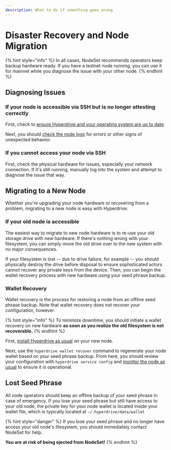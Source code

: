 ```yaml
---
description: What to do if something goes wrong
---
```


# Disaster Recovery and Node Migration

{% hint style="info" %}
In all cases, NodeSet recommends operators keep backup hardware ready. If you have a testnet node running, you can use it for mainnet while you diagnose the issue with your other node.
{% endhint %}

## Diagnosing Issues

### If your node is accessible via SSH but is no longer attesting correctly

First, check to [ensure Hyperdrive and your operating system are up to date](updating.md).

Next, you should [check the node logs](monitoring-your-node.md) for errors or other signs of unexpected behavior.

### If you cannot access your node via SSH

First, check the physical hardware for issues, especially your network connection. If it's still running, manually log into the system and attempt to diagnose the issue that way.&#x20;

## Migrating to a New Node

Whether you're upgrading your node hardware or recovering from a problem, migrating to a new node is easy with Hyperdrive.

### If your old node is accessible

The easiest way to migrate to new node hardware is to re-use your old storage drive with new hardware. If there's nothing wrong with your filesystem, you can simply move the old drive over to the new system with no major consequences.

If your filesystem is lost -- due to drive failure, for example -- you should physically destroy the drive before disposal to ensure sophisticated actors cannot recover any private keys from the device. Then, you can begin the wallet recovery process with new hardware using your seed phrase backup.

### Wallet Recovery

Wallet recovery is the process for restoring a node from an offline seed phrase backup. Note that wallet recovery does not recover your configuration, however.

{% hint style="info" %}
To minimize downtime, you should initiate a wallet recovery on new hardware **as soon as you realize the old filesystem is not recoverable.**
{% endhint %}

First, [install Hyperdrive as usual](installation.md) on your new node.&#x20;

Next, use the `hyperdrive wallet recover` command to regenerate your node wallet based on your seed phrase backup. From here, you should review your configuration with `hyperdrive service config` and [monitor the node as usual](monitoring-your-node.md) to ensure it is operational.

## Lost Seed Phrase

All node operators should keep an offline backup of your seed phrase in case of emergency. If you lose your seed phrase but still have access to your old node, the private key for your node wallet is located inside your wallet file, which is typically located at `~/.hyperdrive/data/wallet`

{% hint style="danger" %}
If you lose your seed phrase and no longer have access your old node's filesystem, you should immediately contact NodeSet for help.

**You are at risk of being ejected from NodeSet!**
{% endhint %}

